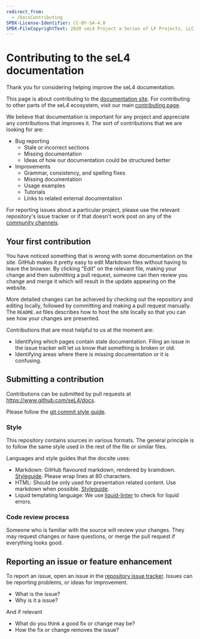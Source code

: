 ```yaml
---
redirect_from:
  - /DocsContributing
SPDX-License-Identifier: CC-BY-SA-4.0
SPDX-FileCopyrightText: 2020 seL4 Project a Series of LF Projects, LLC.
---
```


# Contributing to the seL4 documentation

Thank you for considering helping improve the seL4 documentation.

This page is about contributing to the [documentation site][docsite].  For
contributing to other parts of the seL4 ecosystem, visit our main [contributing
page][contribute].

We believe that documentation is important for any project and appreciate any
contributions that improves it. The sort of contributions that we are looking
for are:

- Bug reporting
  - Stale or incorrect sections
  - Missing documentation
  - Ideas of how our documentation could be structured better
- Improvements
  - Grammar, consistency, and spelling fixes
  - Missing documentation
  - Usage examples
  - Tutorials
  - Links to related external documentation

For reporting issues about a particular project, please use the relevant
repository's issue tracker or if that doesn't work post on any of the [community
channels][support].

## Your first contribution

You have noticed something that is wrong with some documentation on the site.
GitHub makes it pretty easy to edit Markdown files without having to leave the
browser. By clicking "Edit" on the relevant file, making your change and then
submitting a pull request, someone can then review you change and merge it which
will result in the update appearing on the website.

More detailed changes can be achieved by checking out the repository and editing
locally, followed by committing and making a pull request manually.  The
`README.md` files describes how to host the site locally so that you can see how
your changes are presented.

Contributions that are most helpful to us at the moment are:

- Identifying which pages contain stale documentation.  Filing an issue in the
  issue tracker will let us know that something is broken or old.
- Identifying areas where there is missing documentation or it is confusing.

## Submitting a contribution

Contributions can be submitted by pull requests at <https://www.github.com/seL4/docs>.

Please follow the [git commit style guide](https://sel4.systems/Contribute/git-conventions.html).

### Style

This repository contains sources in various formats. The general principle is to
follow the same style used in the rest of the file or similar files.

Languages and style guides that the docsite uses:

- Markdown: GitHub flavoured markdown, rendered by kramdown.
  [Styleguide](https://github.com/slang800/markdown-styleguide). Please wrap
  lines at 80 characters.
- HTML: Should be only used for presentation related content.
  Use markdown when possible. [Styleguide](https://google.github.io/styleguide/htmlcssguide.html).
- Liquid templating language: We use
  [liquid-linter](https://www.npmjs.com/package/liquid-linter-cli) to check for
  liquid errors.

### Code review process

Someone who is familiar with the source will review your changes.  They may
request changes or have questions, or merge the pull request if everything looks
good.

## Reporting an issue or feature enhancement

To report an issue, open an issue in the [repository issue tracker][issues].
Issues can be reporting problems, or ideas for improvement.

- What is the issue?
- Why is it a issue?

And if relevant

- What do you think a good fix or change may be?
- How the fix or change removes the issue?

[support]: https://sel4.systems/support.html
[contribute]: https://sel4.systems/Contribute/
[docsite]: ../
[issues]: https://github.com/seL4/docs/issues
